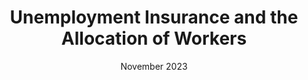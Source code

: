 ---
title: Unemployment Insurance and the Allocation of Workers
summary: Job market paper
date: ''
subtitle: November 2023
authors: ["admin"]
author_notes: 
- "University of Oxford"
links: 
    - name: Paper
      url: 'uploads/jmp.pdf'

# Slides (optional).
#   Associate this project with Markdown slides.
#   Simply enter your slide deck's filename without extension.
#   E.g. `slides = "example-slides"` references `content/slides/example-slides.md`.
#   Otherwise, set `slides = ""`.

# Draft
---